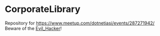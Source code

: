 # CorporateLibrary

Repository for https://www.meetup.com/dotnetiasi/events/287271942/
Beware of the [Evil_Hacker](https://www.nuget.org/packages/Corporate.Private.Library/1.0.999)!
